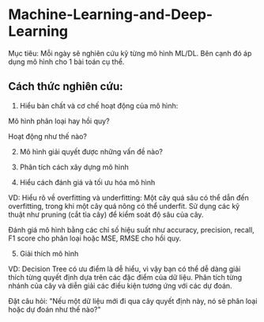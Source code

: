 # Machine-Learning-and-Deep-Learning
Mục tiêu: Mỗi ngày sẽ nghiên cứu kỹ từng mô hình ML/DL. Bên cạnh đó áp dụng mô hình cho 1 bài toán cụ thể.

## Cách thức nghiên cứu:
1. Hiểu bản chất và cơ chế hoạt động của mô hình:

Mô hình phân loại hay hồi quy? 

Hoạt động như thế nào?

2. Mô hình giải quyết được những vấn đề nào?
   
3. Phân tích cách xây dựng mô hình

4. Hiểu cách đánh giá và tối ưu hóa mô hình

VD: Hiểu rõ về overfitting và underfitting: Một cây quá sâu có thể dẫn đến overfitting, trong khi một cây quá nông có thể underfit. Sử dụng các kỹ thuật như pruning (cắt tỉa cây) để kiểm soát độ sâu của cây.

Đánh giá mô hình bằng các chỉ số hiệu suất như accuracy, precision, recall, F1 score cho phân loại hoặc MSE, RMSE cho hồi quy.

5. Giải thích mô hình

VD: Decision Tree có ưu điểm là dễ hiểu, vì vậy bạn có thể dễ dàng giải thích từng quyết định dựa trên các đặc điểm của dữ liệu. Phân tích từng nhánh của cây và diễn giải các điều kiện tương ứng với các dự đoán.

Đặt câu hỏi: "Nếu một dữ liệu mới đi qua cây quyết định này, nó sẽ phân loại hoặc dự đoán như thế nào?"

